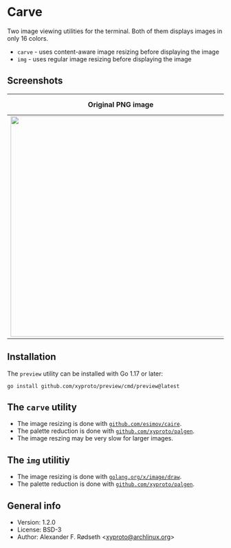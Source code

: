 # Carve

Two image viewing utilities for the terminal. Both of them displays images in only 16 colors.

* `carve` - uses content-aware image resizing before displaying the image
* `img` - uses regular image resizing before displaying the image

## Screenshots

| Original PNG image                    | In a VT100 compatible terminal emulator, using seam carving for content-aware image resizing |
|---------------------------------------|----------------------------------------------------------------------------------------------|
| <img src=img/grumpycat.png width=512> |                                                <img src=img/grumpycat16colors.png width=512> |

## Installation

The `preview` utility can be installed with Go 1.17 or later:

    go install github.com/xyproto/preview/cmd/preview@latest

## The `carve` utility

* The image resizing is done with [`github.com/esimov/caire`](https://github.com/esimov/caire).
* The palette reduction is done with [`github.com/xyproto/palgen`](https://github.com/xyproto/palgen).
* The image reszing may be very slow for larger images.

## The `img` utilitiy

* The image resizing is done with [`golang.org/x/image/draw`](https://golang.org/x/image/draw).
* The palette reduction is done with [`github.com/xyproto/palgen`](https://github.com/xyproto/palgen).

## General info

* Version: 1.2.0
* License: BSD-3
* Author: Alexander F. Rødseth &lt;xyproto@archlinux.org&gt;
